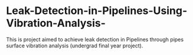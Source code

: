 # Leak-Detection-in-Pipelines-Using-Vibration-Analysis-
This is project aimed to achieve leak detection in Pipelines through pipes surface vibration analysis (undergrad final year project).
 
